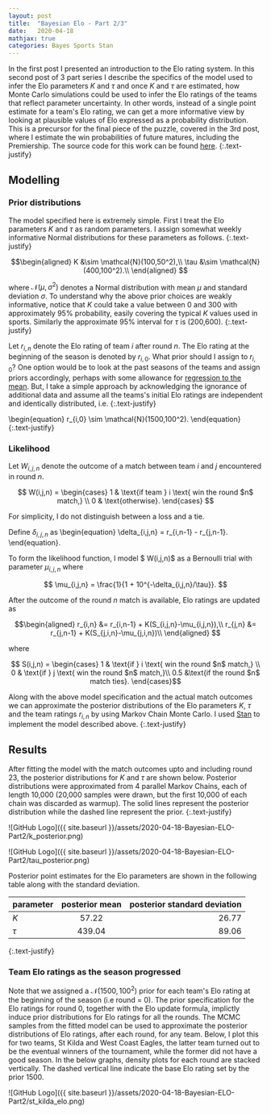 ```yaml
---
layout: post
title:  "Bayesian Elo - Part 2/3"
date:   2020-04-18
mathjax: true
categories: Bayes Sports Stan
---
```


In the first post I presented an introduction to the Elo rating system.
In this second post of 3 part series I describe the specifics of the model used to infer the Elo parameters $K$ and $\tau$ and once $K$ and $\tau$ are estimated, how Monte Carlo simulations could be used to infer the Elo ratings of the teams that reflect parameter uncertainty. In other words, instead of a single point estimate for a team's Elo rating, we can get a more informative view by looking at plausible values of Elo expressed as a probability distribution. This is a precursor for the final piece of the puzzle, covered in the 3rd post, where I estimate the win probabilities of future matures, including the Premiership.
The source code for this work can be found [here](https://github.com/sachinthak/afl_prediction).
{:.text-justify}

## Modelling


### Prior distributions

The model specified here is extremely simple. First I treat the Elo parameters $K$ and $\tau$ as random parameters. I assign somewhat weekly informative Normal distributions for these parameters as follows.
{:.text-justify}

$$\begin{aligned}
K &\sim \mathcal{N}(100,50^2),\\
\tau &\sim \mathcal{N}(400,100^2).\\
\end{aligned}
$$

where $\mathcal{N}(\mu,\sigma^2)$ denotes a Normal distribution with mean $\mu$ and standard deviation $\sigma$.  To understand why the above prior choices are weakly informative, notice that $K$ could take a value between 0 and 300 with approximately 95% probability, easily covering the typical $K$ values used in sports. Similarly the approximate 95% interval for $\tau$ is (200,600).
{:.text-justify}

Let $r_{i,n}$ denote the Elo rating of team $i$ after round $n$. The Elo rating at the beginning of the season is denoted by $r_{i,0}$. What prior should I assign to $r_{i,0}$? One option would be to look at the past seasons of the teams and assign priors accordingly, perhaps with some allowance for [regression to the mean](https://en.wikipedia.org/wiki/Regression_toward_the_mean). But, I take a simple approach by acknowledging the ignorance of additional data and assume all the teams's initial Elo ratings are independent and identically distributed, i.e.
{:.text-justify}

\begin{equation}
  r_{i,0} \sim \mathcal{N}(1500,100^2).
\end{equation}
{:.text-justify}

### Likelihood

Let $W_{i,j,n}$ denote the outcome of a match between team $i$ and $j$ encountered in round $n$.

$$
 W(i,j,n) =
  \begin{cases}
   1 & \text{if team } i \text{ win the round $n$ match,} \\
   0       & \text{otherwise}.
  \end{cases}
$$

For simplicity, I do not distinguish between a loss and a tie.

Define $\delta_{i,j,n}$ as
\begin{equation}
\delta_{i,j,n} = r_{i,n-1} - r_{j,n-1}.
\end{equation}.

To form the likelihood function, I model $ W(i,j,n)$ as a Bernoulli trial with parameter $\mu_{i,j,n}$ where

$$
\mu_{i,j,n} = \frac{1}{1 + 10^{-\delta_{i,j,n}/\tau}}.
$$

After the outcome of the round $n$ match is available, Elo ratings are updated as

$$\begin{aligned}
  r_{i,n} &= r_{i,n-1} + K(S_{i,j,n}-\mu_{i,j,n}),\\
  r_{j,n} &= r_{j,n-1} + K(S_{j,i,n}-\mu_{j,i,n})\\
\end{aligned}
$$

where

$$
 S(i,j,n) =
  \begin{cases}
   1 & \text{if } i \text{ win the round $n$ match,} \\
   0       & \text{if } j  \text{  win the round $n$ match,}\\
   0.5 &\text{if the round $n$ match ties}.
  \end{cases}$$

Along with the above model specification and the actual match outcomes we can approximate the posterior distributions of the Elo parameters $K$, $\tau$ and the team ratings $r_{i,n}$ by using Markov Chain Monte Carlo. I used [Stan](https://mc-stan.org) to implement the model described above.
{:.text-justify}

## Results

After fitting the model with the match outcomes upto and including round 23, the posterior distributions for $K$ and $\tau$ are shown below. Posterior distributions were approximated from 4 parallel Markov Chains, each of length 10,000 (20,000 samples were drawn, but the first 10,000 of each chain was discarded as warmup).
The solid lines represent the posterior distribution while the dashed line represent the prior.
{:.text-justify}

![GitHub Logo]({{ site.baseurl }}/assets/2020-04-18-Bayesian-ELO-Part2/k_posterior.png)

![GitHub Logo]({{ site.baseurl }}/assets/2020-04-18-Bayesian-ELO-Part2/tau_posterior.png)

Posterior point estimates for the Elo parameters are shown in the following table along with the standard deviation.

|  parameter     | posterior mean           | posterior standard deviation  |
| ------------- |:-------------:| -----:|
| $K$      | 57.22 | 26.77 |
| $\tau$      | 439.04      |   89.06 |
{:.text-justify}


### Team Elo ratings as the season progressed

Note that we assigned a $\mathcal{N}(1500,100^2)$ prior for each team's Elo rating at the beginning of the season (i.e round = 0).
The prior specification for the Elo ratings for round 0,  together with  the Elo update formula, implictly induce prior distributions for Elo ratings for all the rounds. The MCMC samples from the fitted model can be used to approximate the posterior distributions of Elo ratings, after each round, for any team. Below, I plot this for two teams, St Kilda and West Coast Eagles, the latter team turned out to be the eventual winners of the tournament, while the former did not have a good season. In the below graphs, density plots for each round are stacked vertically. The dashed vertical line indicate the base Elo rating set by the prior 1500.

![GitHub Logo]({{ site.baseurl }}/assets/2020-04-18-Bayesian-ELO-Part2/st_kilda_elo.png)

